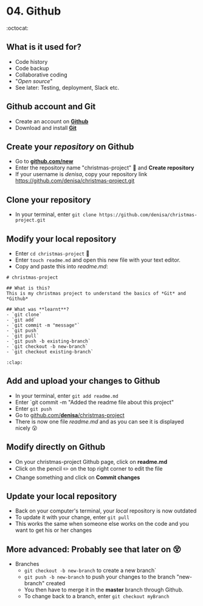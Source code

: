 # 04. Github

:octocat:

## What is it used for?
- Code history
- Code backup
- Collaborative coding
- "*Open source*"
- See later: Testing, deployment, Slack etc.

## Github account and Git
- Create an account on [**Github**](github.com/join)
- Download and install [**Git**](git-scm.com/downloads)

## Create your *repository* on Github
- Go to [**github.com/new**](github.com/new)
- Enter the repository name "christmas-project" :santa: and **Create repository**
- If your username is *denisa*, copy your repository link https://github.com/denisa/christmas-project.git

## **Clone** your repository
- In your terminal, enter `git clone https://github.com/denisa/christmas-project.git`

## Modify your **local** repository
- Enter `cd christmas-project` :open_file_folder:
- Enter `touch readme.md` and open this new file with your text editor.
- Copy and paste this into *readme.md*:
```
# christmas-project

## What is this?
This is my christmas project to understand the basics of *Git* and *Github*

## What was **learnt**?
- `git clone`
- `git add`
- `git commit -m "message"`
- `git push`
- `git pull`
- `git push -b existing-branch`
- `git checkout -b new-branch`
- `git checkout existing-branch`

:clap:
```

## Add and upload your changes to Github
- In your terminal, enter `git add readme.md`
- Enter `git commit -m "Added the readme file about this project"
- Enter `git push`
- Go to [github.com/**denisa**/christmas-project](github.com/denisa/christmas-project)
- There is now one file *readme.md* and as you can see it is displayed nicely :open_mouth:

## Modify directly on Github
- On your christmas-project Github page, click on **readme.md**
- Click on the pencil :pencil2: on the top right corner to edit the file
- Change something and click on **Commit changes**

## Update your local repository
- Back on your computer's terminal, your *local* repository is now outdated
- To update it with your change, enter `git pull`
- This works the same when someone else works on the code and you want to get his or her changes

## More advanced: Probably see that later on :dizzy_face:
- Branches
  - `git checkout -b new-branch` to create a new branch`
  - `git push -b new-branch` to push your changes to the branch "new-branch" created
  - You then have to merge it in the **master** branch through Github.
  - To change back to a branch, enter `git checkout myBranch`